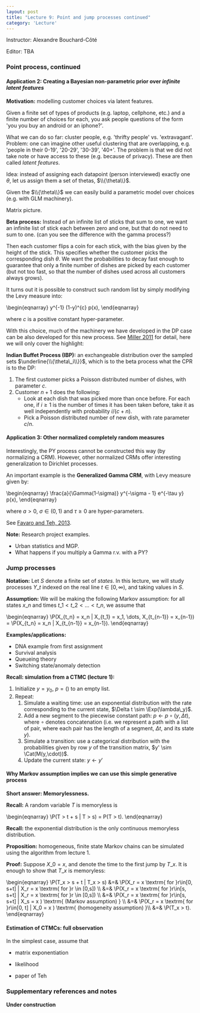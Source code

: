 ```yaml
---
layout: post
title: "Lecture 9: Point and jump processes continued"
category: 'Lecture'
---
```


Instructor: Alexandre Bouchard-C&ocirc;t&eacute;

Editor: TBA


### Point process, continued

#### Application 2: Creating a Bayesian non-parametric prior over *infinite latent features*

**Motivation:** modelling customer choices via latent features.

Given a finite set of types of products (e.g. laptop, cellphone, etc.) and a finite number of choices for each, you ask people questions of the form 'you you buy an android or an iphone?'. 

What we can do so far: cluster people, e.g. 'thrifty people' vs. 'extravagant'. Problem: one can imagine other useful clustering that are overlapping, e.g. 'people in their 0-19', '20-29', '30-39', '40+'. The problem is that we did not take note or have access to these  (e.g. because of privacy). These are then called *latent features*.

Idea: instead of assigning each datapoint (person interviewed) exactly one $\theta$, let us assign them a set of thetas, $\\{\theta\\}$. 

Given the $\\{\theta\\}$ we can easily build a parametric model over choices (e.g. with GLM machinery).

Matrix picture.

**Beta process:** Instead of an infinite list of sticks that sum to one, we want an infinite list of stick each between zero and one, but that do not need to sum to one. (can you see the difference with the gamma process?)

Then each customer flips a coin for each stick, with the bias given by the height of the stick. This specifies whether the customer picks the corresponding dish $\theta$. We want the probabilities to decay fast enough to guarantee that only a finite number of dishes are picked by each customer (but not too fast, so that the number of dishes used across all customers always grows).

It turns out it is possible to construct such random list by simply modifying the Levy measure into:

\begin{eqnarray}
y^{-1} (1-y)^{c} p(x),
\end{eqnarray}

where $c$ is a positive constant hyper-parameter.

With this choice, much of the machinery we have developed in the DP case can be also developed for this new process. See [Miller 2011](http://ai.stanford.edu/~tadayuki/papers/miller-phd-dissertation11.pdf) for detail, here we will only cover the highlight:

**Indian Buffet Process (IBP):** an exchangeable distribution over the sampled sets $\underline{\\{\theta\_i\\}}$, which is to the beta process what the CPR is to the DP:

1. The first customer picks a Poisson distributed number of dishes, with parameter $c$.
2. Customer $n+1$ does the following:
   - Look at each dish that was picked more than once before. For each one, if $i \ge 1$ is the number of times it has been taken before, take it as well independently with probability $i/(c+n)$.
   - Pick a Poisson distributed number of new dish, with rate parameter $c/n$.

#### Application 3: Other normalized completely random measures

Interestingly, the PY process cannot be constructed this way (by normalizing a CRM). However, other normalized CRMs offer interesting generalization to Dirichlet processes.

An important example is the **Generalized Gamma CRM**, with Levy measure given by:

\begin{eqnarray}
\frac{a}{\Gamma(1-\sigma)} y^{-\sigma - 1} e^{-\tau y} p(x),
\end{eqnarray}

where $a > 0$, $\sigma \in (0,1)$ and $\tau \ge 0$ are hyper-parameters.

See [Favaro and Teh, 2013](http://www.stats.ox.ac.uk/~teh/research/npbayes/FavTeh2013a.pdf).

**Note:** Research project examples.

- Urban statistics and MGP.
- What happens if you multiply a Gamma r.v. with a PY?

### Jump processes

**Notation:** Let $S$ denote a finite set of *states*. In this lecture, we will study processes $Y\_t$ indexed on the real line $t \in [0, \infty)$, and taking values in $S$.

**Assumption:** We will be making the following Markov assumption: for all states $x\_n$ and times $t\_1 < t\_2 < \dots < t\_n$, we assume that

\begin{eqnarray}
\P(X\_{t\_n} = x\_n | X\_{t\_1} = x\_1, \dots, X\_{t\_{n-1}} = x\_{n-1}) = \P(X\_{t\_n} = x\_n | X\_{t\_{n-1}} = x\_{n-1}).
\end{eqnarray}

**Examples/applications:**

- DNA example from first assignment
- Survival analysis
- Queueing theory
- Switching state/anomaly detection

**Recall: simulation from a CTMC (lecture 1):**

1. Initialize $y = y_0$, $p = ()$ to an empty list.
2. Repeat:
   1. Simulate a waiting time: use an exponential distribution with the rate corresponding to the current state, $\Delta t \sim \Exp(\lambda\_y)$.
   2. Add a new segment to the piecewise constant path: $p \gets p \circ (y, \Delta t)$, where $\circ$ denotes concatenation (i.e. we represent a path with a list of pair, where each pair has the length of a segment, $\Delta t$, and its state $y$).
   3. Simulate a transition: use a categorical distribution with the probabilities given by row $y$ of the transition matrix, $y' \sim \Cat(M(y,\cdot))$.
   4. Update the current state: $y \gets y'$
   
#### Why Markov assumption implies we can use this simple generative process

**Short answer: Memorylessness.** 

**Recall:** A random variable $T$ is memoryless is

\begin{eqnarray}
\P(T > t + s | T > s) = P(T > t).
\end{eqnarray}

**Recall:** the exponential distribution is the only continuous memoryless distribution.

**Proposition:** homogeneous, finite state Markov chains can be simulated using the algorithm from lecture 1.

**Proof:** Suppose $X\_0 = x$, and denote the time to the first jump by $T\_x$. It is enough to show that $T\_x$ is memoryless:

\begin{eqnarray}
\P(T\_x > s + t | T\_x > s) &=& \P(X\_r = x \textrm{ for }r\in[0, s+t] | X\_r = x \textrm{ for }r \in [0,s]) \\\\
&=& \P(X\_r = x \textrm{ for }r\in[s, s+t] | X\_r = x \textrm{ for }r \in [0,s]) \\\\
&=& \P(X\_r = x \textrm{ for }r\in[s, s+t] | X\_s = x ) \textrm{ (Markov assumption) } \\\\
&=& \P(X\_r = x \textrm{ for }r\in[0, t] | X\_0 = x ) \textrm{ (homogeneity assumption) }\\\\
&=& \P(T\_x > t).
\end{eqnarray}
   
#### Estimation of CTMCs: full observation

In the simplest case, assume that 



- matrix exponentiation

- likelihood

- paper of Teh



### Supplementary references and notes

**Under construction**
